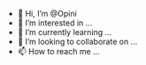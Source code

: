 - 👋 Hi, I’m @Opini
- 👀 I’m interested in ...
- 🌱 I’m currently learning ...
- 💞️ I’m looking to collaborate on ...
- 📫 How to reach me ...

<!---
Opini/Opini is a ✨ special ✨ repository because its `README.md` (this file) appears on your GitHub profile.
You can click the Preview link to take a look at your changes.
--->
